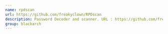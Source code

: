 ```yaml
---
name: rpdscan
url: https://github.com/freakyclown/RPDscan
description: Password Decoder and scanner. URL : https://github.com/freakyclown/RPDscan Groups : blackarch blackarch-cracker blackarch-scanner
group: blackarch
---
```

